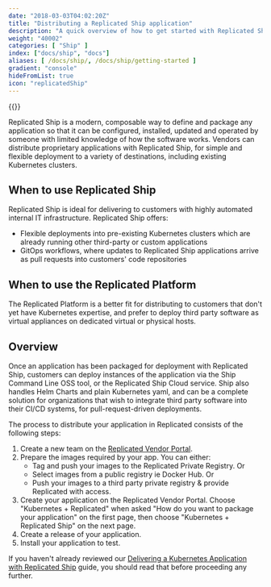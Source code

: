 ```yaml
---
date: "2018-03-03T04:02:20Z"
title: "Distributing a Replicated Ship application"
description: "A quick overview of how to get started with Replicated Ship."
weight: "40002"
categories: [ "Ship" ]
index: ["docs/ship", "docs"]
aliases: [ /docs/ship/, /docs/ship/getting-started ]
gradient: "console"
hideFromList: true
icon: "replicatedShip"
---
```


{{<legacynotice>}}

Replicated Ship is a modern, composable way to define and package any application so that it can be configured, installed, updated and operated by someone with limited knowledge of how the software works. Vendors can distribute proprietary applications with Replicated Ship, for simple and flexible deployment to a variety of destinations, including existing Kubernetes clusters.

## When to use Replicated Ship

Replicated Ship is ideal for delivering to customers with highly automated internal IT infrastructure. Replicated Ship offers:

* Flexible deployments into pre-existing Kubernetes clusters which are already running other third-party or custom applications
* GitOps workflows, where updates to Replicated Ship applications arrive as pull requests into customers' code repositories

## When to use the Replicated Platform

The Replicated Platform is a better fit for distributing to customers that don't yet have Kubernetes expertise, and prefer to deploy third party software as virtual appliances on dedicated virtual or physical hosts.

## Overview

Once an application has been packaged for deployment with Replicated Ship, customers can deploy instances of the application via the Ship Command Line OSS tool, or the Replicated Ship Cloud service. Ship also handles Helm Charts and plain Kubernetes yaml, and can be a complete solution for organizations that wish to integrate third party software into their CI/CD systems, for pull-request-driven deployments.

The process to distribute your application in Replicated consists of the following steps:

1. Create a new team on the [Replicated Vendor Portal](https://vendor.replicated.com/signup).
1. Prepare the images required by your app. You can either:
    - Tag and push your images to the Replicated Private Registry. Or
    - Select images from a public registry ie Docker Hub. Or
    - Push your images to a third party private registry & provide Replicated with access.
1. Create your application on the Replicated Vendor Portal. Choose "Kubernetes + Replicated" when asked "How do you want to package your application" on the first page, then choose "Kubernetes + Replicated Ship" on the next page.
1. Create a release of your application.
1. Install your application to test.

If you haven't already reviewed our [Delivering a Kubernetes Application with Replicated Ship](/guides/kubernetes-with-ship/) guide, you should read that before proceeding any further.
